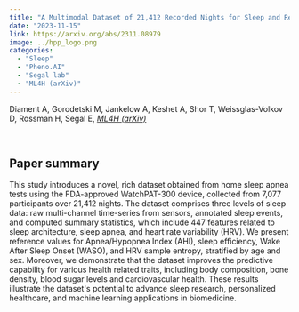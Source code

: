 ```yaml
---
title: "A Multimodal Dataset of 21,412 Recorded Nights for Sleep and Respiratory Research"
date: "2023-11-15"
link: https://arxiv.org/abs/2311.08979
image: ../hpp_logo.png
categories:
  - "Sleep"
  - "Pheno.AI"
  - "Segal lab"
  - "ML4H (arXiv)"
---
```


Diament A, Gorodetski M, Jankelow A, Keshet A, Shor T, Weissglas-Volkov D, Rossman H, Segal E, [*ML4H (arXiv)*](https://arxiv.org/abs/2311.08979)



<br/>

## Paper summary

This study introduces a novel, rich dataset obtained from home sleep apnea tests using the FDA-approved WatchPAT-300 device, collected from 7,077 participants over 21,412 nights. The dataset comprises three levels of sleep data: raw multi-channel time-series from sensors, annotated sleep events, and computed summary statistics, which include 447 features related to sleep architecture, sleep apnea, and heart rate variability (HRV). We present reference values for Apnea/Hypopnea Index (AHI), sleep efficiency, Wake After Sleep Onset (WASO), and HRV sample entropy, stratified by age and sex. Moreover, we demonstrate that the dataset improves the predictive capability for various health related traits, including body composition, bone density, blood sugar levels and cardiovascular health. These results illustrate the dataset's potential to advance sleep research, personalized healthcare, and machine learning applications in biomedicine.